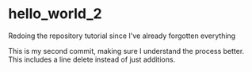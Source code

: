 # hello_world_2
Redoing the repository tutorial since I've already forgotten everything

This is my second commit, making sure I understand the process better. This includes a line delete instead of just additions. 
